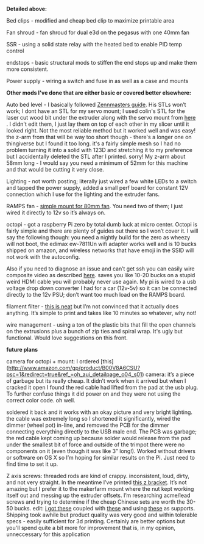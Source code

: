 **Detailed above:**

Bed clips - modified and cheap bed clip to maximize printable area

Fan shroud - fan shroud for dual e3d on the pegasus with one 40mm fan

SSR - using a solid state relay with the heated bed to enable PID temp control

endstops - basic structural mods to stiffen the end stops up and make them more consistent. 

Power supply - wiring a switch and fuse in as well as a case and mounts

**Other mods I've done that are either basic or covered better elsewhere:**

Auto bed level - I basically followed [Zennmasters guide](http://zennmaster.com/random-things/auto-bed-leveling-for-the-makerfarm-prusa-i3-part-1-assembly-and-basic-setup). His STLs won’t work; I dont have an STL for my servo mount; I used colin's STL for the laser cut wood bit under the extruder along with the servo mount from [here](http://www.thingiverse.com/thing:735410/) . I didn't edit them, I just lay them on top of each other in my slicer until it looked right. Not the most reliable method but it worked well and was easy! the z-arm from that will be way too short though - there's a longer one on thingiverse but I found it too long. it's a fairly simple mesh so I had no problem turning it into a solid with 123D and stretching it to my preference but I accidentally deleted the STL after I printed. sorry! My z-arm about 58mm long - I would say you need a minimum of 52mm for this machine and that would be cutting it very close.

Lighting - not worth posting; literally just wired a few white LEDs to a switch and tapped the power supply, added a small perf board for constant 12V connection which I use for the lighting and the extruder fans. 

RAMPS fan - [simple mount for 80mm fan](http://www.thingiverse.com/thing:806125). You need two of them; I just wired it directly to 12v so it’s always on.

octopi - got a raspberry Pi zero by total dumb luck at micro center. Octopi is fairly simple and there are plenty of guides out there so I won’t cover it. I will say the following though: you need a nightly build for the zero as wheezy will not boot, the edimax ew-7811Un wifi adapter works well and is 10 bucks shipped on amazon, and wireless networks that have emoji in the SSID will not work with the autoconfig. 

Also if you need to diagnose an issue and can’t get ssh you can easily wire composite video as described [here](http://raspberrypi.stackexchange.com/questions/38812/pi-zero-video-out-header). saves you like 10-20 bucks on a stupid weird HDMI cable you will probably never use again. My pi is wired to a usb voltage drop down converter I had for a car (12v-5v) so it can be connected directly to the 12v PSU; don’t want too much load on the RAMPS board.

filament filter - [this is neat](http://www.thingiverse.com/thing:492067) but I’m not convinced that it actually does anything. It’s simple to print and takes like 10 minutes so whatever, why not!

wire management - using a ton of the plastic bits that fill the open channels on the extrusions plus a bunch of zip ties and spiral wrap. It's ugly but functional. Would love suggestions on this front.

**future plans**

camera for octopi + mount: I ordered [this] (http://www.amazon.com/gp/product/B00V8A6CSU?psc=1&redirect=true&ref_=oh_aui_detailpage_o04_s01) camera:
it’s a piece of garbage but its really cheap. It didn’t work when it arrived but when I cracked it open I found the red cable had lifted from the pad at the usb plug. To further confuse things it did power on and they were not using the correct color code. oh well.

soldered it back and it works with an okay picture and very bright lighting. the cable was extremely long so I shortened it significantly, wired the dimmer (wheel pot) in-line, and removed the PCB for the dimmer connecting everything directly to the USB male end. The PCB was garbage; the red cable kept coming up because solder would release from the pad under the smallest bit of force and outside of the trimpot there were no components on it (even though it was like 3” long!). Worked without drivers or software on OS X so I’m hoping for similar results on the Pi. Just need to find time to set it up.

Z axis screws: threaded rods are kind of crappy. inconsistent, loud, dirty, and not very straight. In the meantime I’ve printed [this z bracket](http://www.thingiverse.com/thing:769057). It’s not amazing but I prefer it to the makerfarm mount where the nut kept working itself out and messing up the extruder offsets.
I’m researching acme/lead screws and trying to determine if the cheap Chinese sets are worth the 30-50 bucks.
edit: [i got these](http://www.qtecstore.com/pages/leadscrew_nuts/8mm_leadscrew_nuts/8mm_395_leadscrew_nut2/page.html) coupled with [these](http://www.amazon.com/uxcell-5mmx8mm-Helical-Coupler-Coupling/dp/B00KHTVOEU?ie=UTF8&psc=1&redirect=true&ref_=od_aui_detailpages07) and using [these](http://www.amazon.com/uxcell®-Inner-Linear-Shaft-Support/dp/B00AUBG3PA?ie=UTF8&psc=1&redirect=true&ref_=oh_aui_detailpage_o03_s00) as supports. Shipping took awhile but product quality was very good and within tolerable specs - easily sufficient for 3d printing. Certainly are better options but you'll spend quite a bit more for improvement that is, in my opinion, unneccessary for this application



